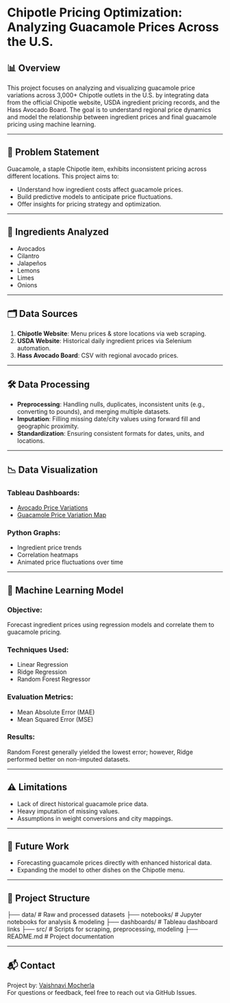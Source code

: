 # Chipotle Pricing Optimization: Analyzing Guacamole Prices Across the U.S.

## 📊 Overview

This project focuses on analyzing and visualizing guacamole price variations across 3,000+ Chipotle outlets in the U.S. by integrating data from the official Chipotle website, USDA ingredient pricing records, and the Hass Avocado Board. The goal is to understand regional price dynamics and model the relationship between ingredient prices and final guacamole pricing using machine learning.

---

## 🧩 Problem Statement

Guacamole, a staple Chipotle item, exhibits inconsistent pricing across different locations. This project aims to:

- Understand how ingredient costs affect guacamole prices.
- Build predictive models to anticipate price fluctuations.
- Offer insights for pricing strategy and optimization.

---

## 🥑 Ingredients Analyzed

- Avocados  
- Cilantro  
- Jalapeños  
- Lemons  
- Limes  
- Onions

---

## 🗂️ Data Sources

1. **Chipotle Website**: Menu prices & store locations via web scraping.
2. **USDA Website**: Historical daily ingredient prices via Selenium automation.
3. **Hass Avocado Board**: CSV with regional avocado prices.

---

## 🛠️ Data Processing

- **Preprocessing**: Handling nulls, duplicates, inconsistent units (e.g., converting to pounds), and merging multiple datasets.
- **Imputation**: Filling missing date/city values using forward fill and geographic proximity.
- **Standardization**: Ensuring consistent formats for dates, units, and locations.

---

## 📉 Data Visualization

### Tableau Dashboards:

- [Avocado Price Variations](https://public.tableau.com/views/Group_5_Project/WeeklyTop10AvocadoPricesVariationPerCity)
- [Guacamole Price Variation Map](https://public.tableau.com/views/Group_5_Project/ChipotlesGuacmolePriceVariation)

### Python Graphs:

- Ingredient price trends  
- Correlation heatmaps  
- Animated price fluctuations over time  

---

## 🤖 Machine Learning Model

### Objective:
Forecast ingredient prices using regression models and correlate them to guacamole pricing.

### Techniques Used:
- Linear Regression  
- Ridge Regression  
- Random Forest Regressor  

### Evaluation Metrics:
- Mean Absolute Error (MAE)  
- Mean Squared Error (MSE)  

### Results:
Random Forest generally yielded the lowest error; however, Ridge performed better on non-imputed datasets.

---

## ⚠️ Limitations

- Lack of direct historical guacamole price data.
- Heavy imputation of missing values.
- Assumptions in weight conversions and city mappings.

---

## 🚀 Future Work

- Forecasting guacamole prices directly with enhanced historical data.
- Expanding the model to other dishes on the Chipotle menu.

---

## 📁 Project Structure
├── data/ # Raw and processed datasets
├── notebooks/ # Jupyter notebooks for analysis & modeling
├── dashboards/ # Tableau dashboard links
├── src/ # Scripts for scraping, preprocessing, modeling
├── README.md # Project documentation


---

## 📬 Contact

Project by: [Vaishnavi Mocherla](https://github.com/Vaishnavi-mocherla)  
For questions or feedback, feel free to reach out via GitHub Issues.

